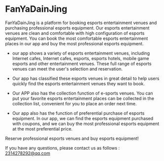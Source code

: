 # FanYaDainJing

FanYaDainJing is a platform for booking esports entertainment venues and purchasing professional esports equipment. Our esports entertainment venues are clean and comfortable with high configuration of esports equipment. You can book the most comfortable esports entertainment places in our app and buy the most professional esports equipment.

- our app shows a variety of esports entertainment venues, including Internet cafes, Internet cafes, esports, esports hotels, mobile game esports and other entertainment venues. These full range of esports venues can meet the user's selection and reservation.

- Our app has classified these esports venues in great detail to help users quickly find the esports entertainment venues they want to book.

- Our APP also has the collection function of e-sports venues. You can put your favorite esports entertainment places can be collected in the collection list, convenient for you to place an order next time.

- Our app also has the function of preferential purchase of esports equipment. In our app, we can find the esports equipment purchased with coupons, and we can buy the most professional esports equipment at the most preferential price.

Reserve professional esports venues and buy esports equipment!

If you have any questions, please contact us as follows : 2314278292@qq.com
